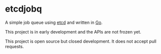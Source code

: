 # etcdjobq

A simple job queue using [etcd](https://etcd.io/) and written in [Go](https://go.dev/).

This project is in early development and the APIs are not frozen yet.

This project is open source but closed development. It does not accept pull requests.
